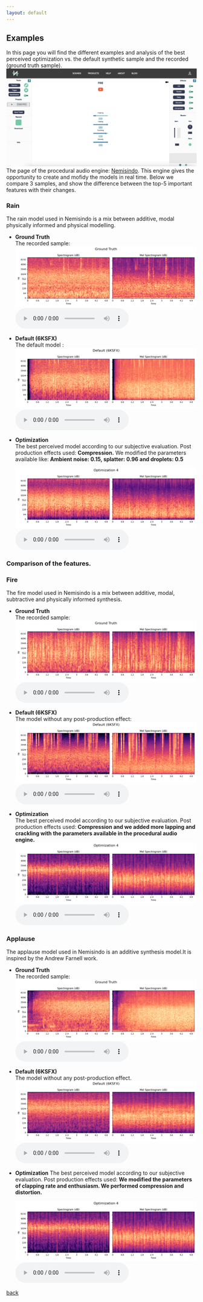 ```yaml
---
layout: default
---
```


## Examples
In this page you will find the different examples and analysis of the best perceived optimization vs. the default synthetic sample and the recorded (ground truth sample).
![Procedural Audio Engine ](assets/img/Nemisindo.png)
The page of the procedural audio engine: [Nemisindo](https://nemisindo.com/). This engine gives the opportunity to create and mofidy the models in real time. Below we compare 3 samples, and show the difference between the top-5 important features with their changes. 


### Rain
The rain model used in Nemisindo is a mix between additive, modal physically informed and physical modelling. 
- **Ground Truth**  
The recorded sample:
  ![Rain-GroundTruth](assets/img/RainGroundTruth.png)
  <audio controls>
  <source src="assets/audio/Rain3-24.wav" type="audio/wav">
  </audio>

- **Default (6KSFX)**  
The default model :
  ![Rain-Default](assets/img/RainDefault(6KSFX).png)
  <audio controls>
  <source src="assets/audio/RainSynth3-25.wav" type="audio/wav">
  </audio>

- **Optimization**  
The best perceived model according to our subjective evaluation. 
Post production effects used: **Compression.**
We modified the parameters available like: **Ambient noise: 0.15, splatter: 0.96  and droplets: 0.5**

  ![Rain-Optimization](assets/img/RainOptimization4.png)
  <audio controls>
  <source src="assets/audio/RainOpt4-4.wav" type="audio/wav">
  </audio>

### Comparison of the features.

### Fire
The fire model used in Nemisindo is a mix between additive, modal, subtractive and physically informed synthesis. 

- **Ground Truth**  
The recorded sample:
  ![Fire-GroundTruth](assets/img/FireGroundTruth.png)
  <audio controls>
    <source src="assets/audio/Fire4-16.wav" type="audio/wav">
    </audio>

- **Default (6KSFX)**  
The model without any post-production effect:
  ![Fire-Default](assets/img/FireDefault(6KSFX).png)
  <audio controls>
    <source src="assets/audio/FireSynth6-17.wav" type="audio/wav">
    </audio>
- **Optimization**  
The best perceived model according to our subjective evaluation. 
Post production effects used: **Compression and we added more lapping and crackling with the parameters available in the procedural audio engine.**
  ![Fire-Optimization](assets/img/FireOptimization4.png)
  <audio controls>
  <source src="assets/audio/FireOpt4-4.wav" type="audio/wav">
  </audio>

### Applause
The applause model used in Nemisindo is an additive synthesis model.It is inspired by the Andrew Farnell work. 
- **Ground Truth**  
The recorded sample:
  ![Applause-GroundTruth](assets/img/ApplauseGroundTruth.png)
   <audio controls>
    <source src="assets/audio/Applause1-0.wav" type="audio/wav">
    </audio>
- **Default (6KSFX)**  
The model without any post-production effect.
  ![Applause-Default](assets/img/ApplauseDefault(6KSFX).png)
    <audio controls>
    <source src="assets/audio/ApplauseSynth4-1.wav" type="audio/wav">
    </audio>
- **Optimization**
The best perceived model according to our subjective evaluation. 
Post production effects used: **We modified the parameters of clapping rate and enthusiasm. We performed compression and distortion.**
  
  ![Applause-Optimization](assets/img/ApplauseOptimization4.png)
  <audio controls>
  <source src="assets/audio/Applause-4.wav" type="audio/wav">
  </audio>
  
[back](./)
